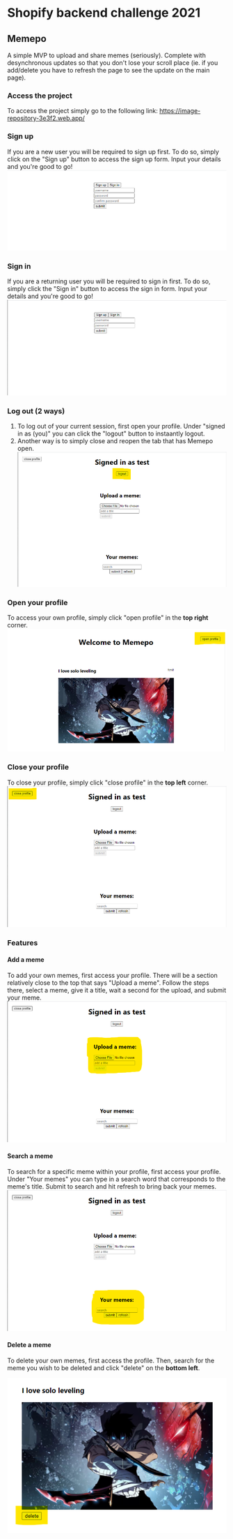 # Shopify backend challenge 2021

## Memepo

A simple MVP to upload and share memes (seriously). Complete with desynchronous updates so that you don't lose your scroll place (ie. if you add/delete you have to refresh the page to see the update on the main page).

### Access the project

To access the project simply go to the following link: https://image-repository-3e3f2.web.app/

### Sign up

If you are a new user you will be required to sign up first. To do so, simply click on the "Sign up" button to access the sign up form. Input your details and you're good to go!
![alt text](https://github.com/SkylarSL/img-repo/blob/main/readmeimgs/signup.png)

### Sign in

If you are a returning user you will be required to sign in first. To do so, simply click the "Sign in" button to access the sign in form. Input your details and you're good to go!
![alt text](https://github.com/SkylarSL/img-repo/blob/main/readmeimgs/signin.png)

### Log out (2 ways)

1. To log out of your current session, first open your profile. Under "signed in as (you)" you can click the "logout" button to instaantly logout.
2. Another way is to simply close and reopen the tab that has Memepo open.
   ![alt text](https://github.com/SkylarSL/img-repo/blob/main/readmeimgs/logout.png)

### Open your profile

To access your own profile, simply click "open profile" in the **top right** corner.
![alt text](https://github.com/SkylarSL/img-repo/blob/main/readmeimgs/openprofile.png)

### Close your profile

To close your profile, simply click "close profile" in the **top left** corner.
![alt text](https://github.com/SkylarSL/img-repo/blob/main/readmeimgs/closeprofile.png)

### Features

#### Add a meme

To add your own memes, first access your profile. There will be a section relatively close to the top that says "Upload a meme". Follow the steps there, select a meme, give it a title, wait a second for the upload, and submit your meme.
![alt text](https://github.com/SkylarSL/img-repo/blob/main/readmeimgs/addmeme.png)

#### Search a meme

To search for a specific meme within your profile, first access your profile. Under "Your memes" you can type in a search word that corresponds to the meme's title. Submit to search and hit refresh to bring back your memes.
![alt text](https://github.com/SkylarSL/img-repo/blob/main/readmeimgs/searchmeme.png)

#### Delete a meme

To delete your own memes, first access the profile. Then, search for the meme you wish to be deleted and click "delete" on the **bottom left**.

![alt text](https://github.com/SkylarSL/img-repo/blob/main/readmeimgs/deletememe.png)
